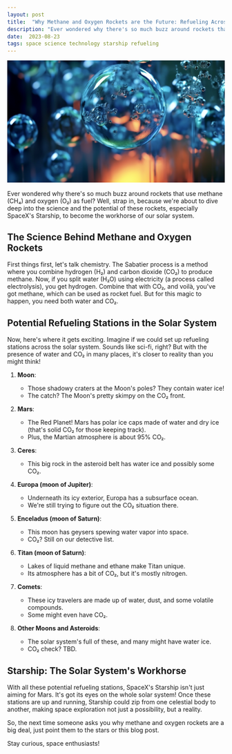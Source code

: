 ```yaml
---
layout: post
title:  "Why Methane and Oxygen Rockets are the Future: Refueling Across the Solar System"
description: "Ever wondered why there's so much buzz around rockets that use methane (CH₄) and oxygen (O₂) as fuel? Well, strap in, because we're about to dive deep into the science and the potential of these rockets, especially SpaceX's Starship, to become the workhorse of our solar system."
date:  2023-08-23
tags: space science technology starship refueling
---
```


![Drops of water in microgravity](/assets/refuling-stations.png)

Ever wondered why there's so much buzz around rockets that use methane (CH₄) and oxygen (O₂) as fuel? Well, strap in, because we're about to dive deep into the science and the potential of these rockets, especially SpaceX's Starship, to become the workhorse of our solar system.

## The Science Behind Methane and Oxygen Rockets

First things first, let's talk chemistry. The Sabatier process is a method where you combine hydrogen (H₂) and carbon dioxide (CO₂) to produce methane. Now, if you split water (H₂O) using electricity (a process called electrolysis), you get hydrogen. Combine that with CO₂, and voilà, you've got methane, which can be used as rocket fuel. But for this magic to happen, you need both water and CO₂.

## Potential Refueling Stations in the Solar System

Now, here's where it gets exciting. Imagine if we could set up refueling stations across the solar system. Sounds like sci-fi, right? But with the presence of water and CO₂ in many places, it's closer to reality than you might think!

1. **Moon**: 
   - Those shadowy craters at the Moon's poles? They contain water ice!
   - The catch? The Moon's pretty skimpy on the CO₂ front.

2. **Mars**:
   - The Red Planet! Mars has polar ice caps made of water and dry ice (that's solid CO₂ for those keeping track). 
   - Plus, the Martian atmosphere is about 95% CO₂.

3. **Ceres**:
   - This big rock in the asteroid belt has water ice and possibly some CO₂. 

4. **Europa (moon of Jupiter)**:
   - Underneath its icy exterior, Europa has a subsurface ocean. 
   - We're still trying to figure out the CO₂ situation there.

5. **Enceladus (moon of Saturn)**:
   - This moon has geysers spewing water vapor into space. 
   - CO₂? Still on our detective list.

6. **Titan (moon of Saturn)**:
   - Lakes of liquid methane and ethane make Titan unique. 
   - Its atmosphere has a bit of CO₂, but it's mostly nitrogen.

7. **Comets**:
   - These icy travelers are made up of water, dust, and some volatile compounds. 
   - Some might even have CO₂.

8. **Other Moons and Asteroids**:
   - The solar system's full of these, and many might have water ice. 
   - CO₂ check? TBD.

## Starship: The Solar System's Workhorse

With all these potential refueling stations, SpaceX's Starship isn't just aiming for Mars. It's got its eyes on the whole solar system! Once these stations are up and running, Starship could zip from one celestial body to another, making space exploration not just a possibility, but a reality.

So, the next time someone asks you why methane and oxygen rockets are a big deal, just point them to the stars or this blog post.

Stay curious, space enthusiasts!
